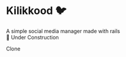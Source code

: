 # Kilikkood :bird:
A simple social media manager made with rails   
:construction: Under Construction

Clone
